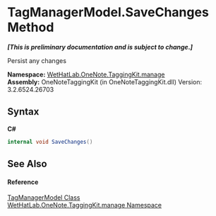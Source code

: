 # TagManagerModel.SaveChanges Method 
 _**\[This is preliminary documentation and is subject to change.\]**_

Persist any changes

**Namespace:**&nbsp;<a href="6c09c3a7-2ecd-33d5-2ed0-acefd996500f">WetHatLab.OneNote.TaggingKit.manage</a><br />**Assembly:**&nbsp;OneNoteTaggingKit (in OneNoteTaggingKit.dll) Version: 3.2.6524.26703

## Syntax

**C#**<br />
``` C#
internal void SaveChanges()
```


## See Also


#### Reference
<a href="0501014e-b454-6ea6-53dd-ea5cf4e8e537">TagManagerModel Class</a><br /><a href="6c09c3a7-2ecd-33d5-2ed0-acefd996500f">WetHatLab.OneNote.TaggingKit.manage Namespace</a><br />